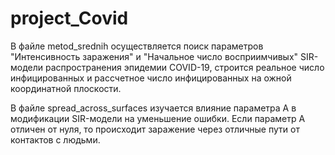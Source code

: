 # project_Covid

В файле metod_srednih осуществляется поиск параметров "Интенсивность заражения" и "Начальное число восприимчивых" SIR-модели распространения эпидемии COVID-19, строится реальное число инфицированных и рассчетное число инфицированных на ожной координатной плоскости.

В файле spread_across_surfaces изучается влияние параметра A в модификации SIR-модели на уменьшение ошибки. Если параметр A отличен от нуля, то происходит заражение через отличные пути от контактов с людьми.
